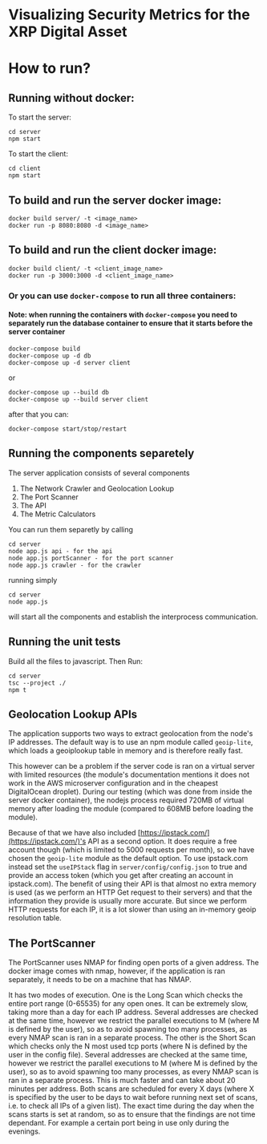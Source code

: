# Visualizing Security Metrics for the XRP Digital Asset 

# How to run?
## Running without docker:
To start the server:
```
cd server
npm start
```
To start the client:
```
cd client
npm start
```

## To build and run the server docker image:
```
docker build server/ -t <image_name>
docker run -p 8080:8080 -d <image_name>
```

## To build and run the client docker image:
```
docker build client/ -t <client_image_name>
docker run -p 3000:3000 -d <client_image_name>
```

### Or you can use `docker-compose` to run all three containers:
#### Note: when running the containers with `docker-compose` you need to separately run the database container to ensure that it starts before the server container
```
docker-compose build
docker-compose up -d db
docker-compose up -d server client
```
or
```
docker-compose up --build db
docker-compose up --build server client
```
after that you can:
```
docker-compose start/stop/restart
```
## Running the components separetely
The server application consists of several components
1. The Network Crawler and Geolocation Lookup
2. The Port Scanner
3. The API
4. The Metric Calculators

You can run them separetly by calling
```
cd server
node app.js api - for the api
node app.js portScanner - for the port scanner
node app.js crawler - for the crawler
```

running simply
```
cd server
node app.js
```
will start all the components and establish the interprocess communication.

## Running the unit tests
Build all the files to javascript.
Then Run:
```
cd server
tsc --project ./
npm t
```

## Geolocation Lookup APIs
The application supports two ways to extract geolocation from the node's IP addresses. The default way is to use an npm module called `geoip-lite`, which loads a geoiplookup table in memory and is therefore really fast.

This however can be a problem if the server code is ran on a virtual server with limited resources (the module's documentation mentions it does not work in the AWS microserver configuration and in the cheapest DigitalOcean droplet). During our testing (which was done from inside the server docker container), the nodejs process required 720MB of virtual memory after loading the module (compared to 608MB before loading the module).

Because of that we have also included [https://ipstack.com/](https://ipstack.com/)'s API as a second option. It does require a free account though (which is limited to 5000 requests per month), so we have chosen the `geoip-lite` module as the default option. To use ipstack.com instead set the `useIPStack` flag in `server/config/config.json` to true and provide an access token (which you get after creating an account in ipstack.com). The benefit of using their API is that almost no extra memory is used (as we perform an HTTP Get request to their servers) and that the information they provide is usually more accurate. But since we perform HTTP requests for each IP, it is a lot slower than using an in-memory geoip resolution table.


## The PortScanner

The PortScanner uses NMAP for finding open ports of a given address. The docker image comes with nmap, however, if the application is ran separately, it needs to be on a machine that has NMAP. 

It has two modes of execution.
One is the Long Scan which checks the entire port range (0-65535) for any open ones. It can be extremely slow, taking more than a day for each IP address. Several addresses are checked at the same time, however we restrict the parallel executions to M (where M is defined by the user), so as to avoid spawning too many processes, as every NMAP scan is ran in a separate process.
The other is the Short Scan which checks only the N most used tcp ports (where N is defined by the user in the config file). Several addresses are checked at the same time, however we restrict the parallel executions to M (where M is defined by the user), so as to avoid spawning too many processes, as every NMAP scan is ran in a separate process. This is much faster and can take about 20 minutes per address.
Both scans are scheduled for every X days (where X is specified by the user to be days to wait before running next set of scans, i.e. to check all IPs of a given list). The exact time during the day when the scans starts is set at random, so as to ensure that the findings are not time dependant. For example a certain port being in use only during the evenings.

